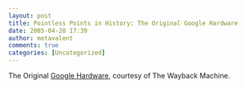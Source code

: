 ```yaml
---
layout: post
title: Pointless Points in History: The Original Google Hardware
date: 2005-04-28 17:39
author: metavalent
comments: true
categories: [Uncategorized]
---
```

The Original <a href="http://web.archive.org/web/19990428233905/google.stanford.edu/googlehardware.html">Google Hardware</a>,  courtesy of The Wayback Machine.

